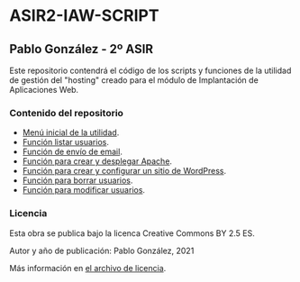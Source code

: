 # ASIR2-IAW-SCRIPT
## Pablo González - 2º ASIR

Este repositorio contendrá el código de los scripts y funciones de la utilidad de gestión del "hosting" creado para el módulo de Implantación de Aplicaciones Web. 

### Contenido del repositorio

 * [Menú inicial de la utilidad](./menu.sh).
 * [Función listar usuarios](./listar.sh).
 * [Función de envío de email](./envio_email.sh).
 * [Función para crear y desplegar Apache](./crear_apache.sh).
 * [Función para crear y configurar un sitio de WordPress](./crear-wp.sh).
 * [Función para borrar usuarios](./borrar.sh).
 * [Función para modificar usuarios](./modificar.sh). 

### Licencia

Esta obra se publica bajo la licenca Creative Commons BY 2.5 ES.

Autor y año de publicación: Pablo González, 2021

Más información en [el archivo de licencia](./license.md).